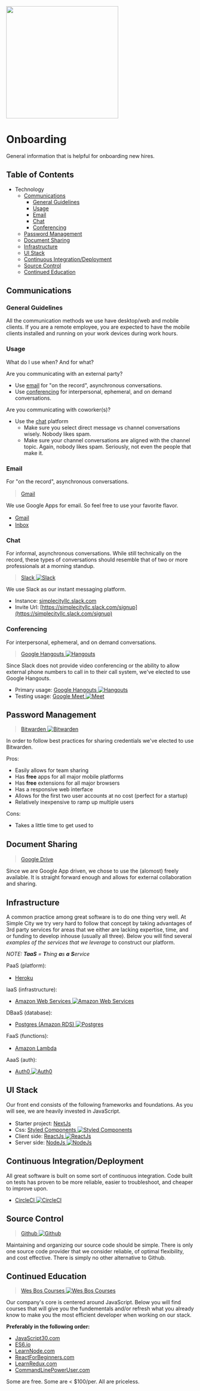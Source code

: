<img src="https://cdn.rawgit.com/simple-city/hosted-assets/1bc62dc0/images/logo-scllc-banner-dark.png" width="300px" />

# Onboarding
General information that is helpful for onboarding new hires.

## Table of Contents
* Technology
  * [Communications](#communications)
    * [General Guidelines](#general-guidelines)
    * [Usage](#usage)
    * [Email](#email)
    * [Chat](#chat)
    * [Conferencing](#conferencing)
  * [Password Management](#password-management)
  * [Document Sharing](#document-sharing)
  * [Infrastructure](#infrastructure)
  * [UI Stack](#ui-stack)
  * [Continuous Integration/Deployment](#continuous-integrationdeployment)
  * [Source Control](#source-control)
  * [Continued Education](#continued-education)

## Communications

### General Guidelines
All the communication methods we use have desktop/web and mobile clients. If you are a remote employee, you are expected to have the mobile clients installed and running on your work devices during work hours.

### Usage
What do I use when? And for what?

Are you communicating with an external party?
* Use [email](#email) for "on the record", asynchronous conversations.
* Use [conferencing](#conferencing) for interpersonal, ephemeral, and on demand conversations.

Are you communicating with coworker(s)?
* Use the [chat](#chat) platform
  * Make sure you select direct message vs channel conversations wisely. Nobody likes spam.
  * Make sure your channel conversations are aligned with the channel topic. Again, nobody likes spam. Seriously, not even the people that make it.

### Email
For "on the record", asynchronous conversations.

> [Gmail](https:/gmail.com) <img src="https://ssl.gstatic.com/ui/v1/icons/mail/images/favicon5.ico" height="16" />

We use Google Apps for email. So feel free to use your favorite flavor.
* [Gmail](https:/gmail.com) <img src="https://ssl.gstatic.com/ui/v1/icons/mail/images/favicon5.ico" height="16" />
* [Inbox](https://inbox.google.com) <img src="https://ssl.gstatic.com/gb/images/a/eacd033c28.png" height="16" />

### Chat
For informal, asynchronous conversations. While still technically on the record, these types of conversations should resemble that of two or more professionals at a morning standup.

> [Slack ![Slack](https://www.google.com/s2/favicons?domain=slack.com)](https://slack.com/is)

We use Slack as our instant messaging platform.
* Instance: [simplecityllc.slack.com](simplecityllc.slack.com)
* Invite Url: [https://simplecityllc.slack.com/signup](https://simplecityllc.slack.com/signup)

### Conferencing
For interpersonal, ephemeral, and on demand conversations.

> [Google Hangouts ![Hangouts](https://www.google.com/s2/favicons?domain=hangouts.google.com)](https://hangouts.google.com)

Since Slack does not provide video conferencing or the ability to allow external phone numbers to call in to their call system, we've elected to use Google Hangouts.

* Primary usage: [Google Hangouts ![Hangouts](https://www.google.com/s2/favicons?domain=hangouts.google.com)](https://hangouts.google.com)
* Testing usage: [Google Meet ![Meet](https://www.google.com/s2/favicons?domain=meet.google.com)](https://meet.google.com)


## Password Management

> [Bitwarden ![Bitwarden](https://www.google.com/s2/favicons?domain=bitwarden.com)](https://www.bitwarden.com)

In order to follow best practices for sharing credentials we've elected to use Bitwarden.

Pros:
* Easily allows for team sharing
* Has **free** apps for all major mobile platforms
* Has **free** extensions for all major browsers
* Has a responsive web interface
* Allows for the first two user accounts at no cost (perfect for a startup)
* Relatively inexpensive to ramp up multiple users

Cons:
* Takes a little time to get used to

## Document Sharing

> [Google Drive](https://google.com/drive) <img src="https://lh6.ggpht.com/k7Z4J1IIXXJnC2NRnFfJNlkn7kZge4Zx-Yv5uqYf4222tx74wXDzW24OvOxlcpw0KcQ=w300" height="16" />

Since we are Google App driven, we chose to use the (alomost) freely available. It is straight forward enough and allows for external collaboration and sharing.

## Infrastructure
A common practice among great software is to do one thing very well. At Simple City we try very hard to follow that concept by taking advantages of 3rd party services for areas that we either are lacking expertise, time, and or funding to develop inhouse (usually all three). Below you will find several _examples of the services that we leverage_ to construct our platform.

_NOTE: **TaaS** = **T**hing **a**s **a** **S**ervice_

PaaS (platform):
  * [Heroku](https://www.heroku.com) <img src="https://avatars1.githubusercontent.com/u/23211?v=3&s=16" height="16" />

IaaS (infrastructure):
  * [Amazon Web Services ![Amazon Web Services](https://www.google.com/s2/favicons?domain=aws.amazon.com)](https://aws.amazon.com)

DBaaS (database):
  * [Postgres (Amazon RDS) ![Postgres](https://www.google.com/s2/favicons?domain=www.postgres.com)](https://aws.amazon.com/rds/postgresql/)

FaaS (functions):
  * [Amazon Lambda](https://aws.amazon.com/lambda) <img src="http://www.stratoscale.com/wp-content/uploads/AWS-Lambda.png" height="16" />

AaaS (auth):
  * [Auth0 ![Auth0](https://www.google.com/s2/favicons?domain=auth0.com)](http://auth0.com)


## UI Stack
Our front end consists of the following frameworks and foundations. As you will see, we are heavily invested in JavaScript.

* Starter project: [NextJs](https://github.com/zeit/next.js) <img src="https://cloud.githubusercontent.com/assets/13041/19686250/971bf7f8-9ac0-11e6-975c-188defd82df1.png" height="16" />
* Css: [Styled Components ![Styled Components](https://www.google.com/s2/favicons?domain=styled-components.com)](https://www.styled-components.com/)
* Client side: [ReactJs ![ReactJs](https://www.google.com/s2/favicons?domain=facebook.github.io/react)](https://facebook.github.io/react/)
* Server side: [NodeJs ![NodeJs](https://www.google.com/s2/favicons?domain=nodejs.org)](https://nodejs.org)

## Continuous Integration/Deployment
All great software is built on some sort of continuous integration. Code built on tests has proven to be more reliable, easier to troubleshoot, and cheaper to improve upon.

* [CircleCI ![CircleCI](https://www.google.com/s2/favicons?domain=circleci.com)](https://circleci.com)

## Source Control

> [Github ![Github](https://www.google.com/s2/favicons?domain=github.com)](https://github.com/simple-city)

Maintaining and organizing our source code should be simple. There is only one source code provider that we consider reliable, of optimal flexibility, and cost effective. There is simply no other alternative to Github.


## Continued Education

> [Wes Bos Courses ![Wes Bos Courses](https://www.google.com/s2/favicons?domain=wesbos.com)](http://wesbos.com/courses/)

Our company's core is centered around JavaScript. Below you will find courses that will give you the fundementals and/or refresh what you already know to make you the most efficient developer when working on our stack.

**Preferably in the following order:**
* [JavaScript30.com](//JavaScript30.com)
* [ES6.io](//ES6.io)
* [LearnNode.com](//LearnNode.com)
* [ReactForBeginners.com](//ReactForBeginners.com)
* [LearnRedux.com](//LearnRedux.com)
* [CommandLinePowerUser.com](//CommandLinePowerUser.com)

Some are free. Some are < $100/per. All are priceless.
